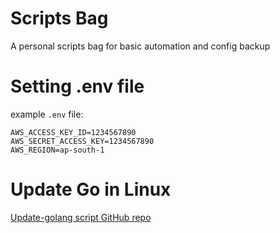 # Scripts Bag
A personal scripts bag for basic automation and config backup

# Setting .env file
example `.env` file:

    AWS_ACCESS_KEY_ID=1234567890
    AWS_SECRET_ACCESS_KEY=1234567890
    AWS_REGION=ap-south-1

# Update Go in Linux

[Update-golang script GitHub repo](https://github.com/udhos/update-golang)